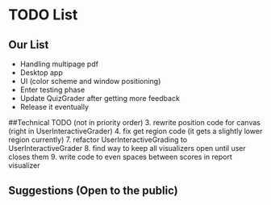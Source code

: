 # TODO List

## Our List
- Handling multipage pdf
- Desktop app
- UI (color scheme and window positioning)
- Enter testing phase
- Update QuizGrader after getting more feedback
- Release it eventually

##Technical TODO (not in priority order)
3. rewrite position code for canvas (right in UserInteractiveGrader)
4. fix get region code (it gets a slightly lower region currently)
7. refactor UserInteractiveGrading to UserInteractiveGrader
8. find way to keep all visualizers open until user closes them
9. write code to even spaces between scores in report visualizer

## Suggestions (Open to the public)
    